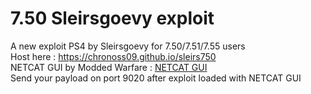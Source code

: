 # 7.50 Sleirsgoevy exploit
A new exploit PS4 by Sleirsgoevy for 7.50/7.51/7.55 users  
Host here : https://chronoss09.github.io/sleirs750  
NETCAT GUI by Modded Warfare : [NETCAT GUI](https://www.mediafire.com/file/zts1sb5vybeylez/NetCat_GUI_by_Modded_Warfare.zip/file)  
Send your payload on port 9020 after exploit loaded with NETCAT GUI
